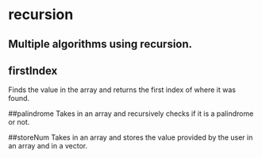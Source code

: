 # recursion
 
## Multiple algorithms using recursion.

## firstIndex
Finds the value in the array and returns the first index of where it was found.

##palindrome
Takes in an array and recursively checks if it is a palindrome or not.

##storeNum
Takes in an array and stores the value provided by the user in an array and in a vector.



